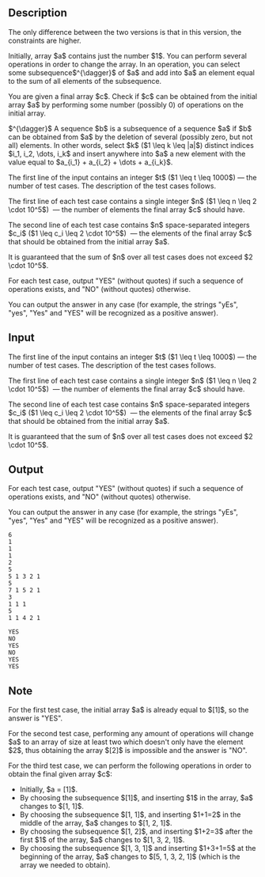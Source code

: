 ## Description

<div><p><span class="tex-font-style-it">The only difference between the two versions is that in this version, the constraints are higher.</span></p><p>Initially, array $a$ contains just the number $1$. You can perform several operations in order to change the array. In an operation, you can select some subsequence$^{\dagger}$ of $a$ and add into $a$ an element equal to the sum of all elements of the subsequence. </p><p>You are given a final array $c$. Check if $c$ can be obtained from the initial array $a$ by performing some number (possibly 0) of operations on the initial array.</p><p>$^{\dagger}$ A sequence $b$ is a subsequence of a sequence $a$ if $b$ can be obtained from $a$ by the deletion of several (possibly zero, but not all) elements. In other words, select $k$ ($1 \leq k \leq |a|$) distinct indices $i_1, i_2, \dots, i_k$ and insert anywhere into $a$ a new element with the value equal to $a_{i_1} + a_{i_2} + \dots + a_{i_k}$.</p></div><div class="input-specification"><p>The first line of the input contains an integer $t$ ($1 \leq t \leq 1000$)&nbsp;— the number of test cases. The description of the test cases follows.</p><p>The first line of each test case contains a single integer $n$ ($1 \leq n \leq 2 \cdot 10^5$) &nbsp;— the number of elements the final array $c$ should have.</p><p>The second line of each test case contains $n$ space-separated integers $c_i$ ($1 \leq c_i \leq 2 \cdot 10^5$) &nbsp;— the elements of the final array $c$ that should be obtained from the initial array $a$.</p><p>It is guaranteed that the sum of $n$ over all test cases does not exceed $2 \cdot 10^5$.</p></div><div class="output-specification"><p>For each test case, output "<span class="tex-font-style-tt">YES</span>" (without quotes) if such a sequence of operations exists, and "<span class="tex-font-style-tt">NO</span>" (without quotes) otherwise.</p><p>You can output the answer in any case (for example, the strings "<span class="tex-font-style-tt">yEs</span>", "<span class="tex-font-style-tt">yes</span>", "<span class="tex-font-style-tt">Yes</span>" and "<span class="tex-font-style-tt">YES</span>" will be recognized as a positive answer).</p></div>

## Input

<p>The first line of the input contains an integer $t$ ($1 \leq t \leq 1000$)&nbsp;— the number of test cases. The description of the test cases follows.</p><p>The first line of each test case contains a single integer $n$ ($1 \leq n \leq 2 \cdot 10^5$) &nbsp;— the number of elements the final array $c$ should have.</p><p>The second line of each test case contains $n$ space-separated integers $c_i$ ($1 \leq c_i \leq 2 \cdot 10^5$) &nbsp;— the elements of the final array $c$ that should be obtained from the initial array $a$.</p><p>It is guaranteed that the sum of $n$ over all test cases does not exceed $2 \cdot 10^5$.</p>

## Output

<p>For each test case, output "<span class="tex-font-style-tt">YES</span>" (without quotes) if such a sequence of operations exists, and "<span class="tex-font-style-tt">NO</span>" (without quotes) otherwise.</p><p>You can output the answer in any case (for example, the strings "<span class="tex-font-style-tt">yEs</span>", "<span class="tex-font-style-tt">yes</span>", "<span class="tex-font-style-tt">Yes</span>" and "<span class="tex-font-style-tt">YES</span>" will be recognized as a positive answer).</p>





```input1|2,3,6,7,10,11
6
1
1
1
2
5
5 1 3 2 1
5
7 1 5 2 1
3
1 1 1
5
1 1 4 2 1
```




```output1
YES
NO
YES
NO
YES
YES
```



## Note

<p>For the first test case, the initial array $a$ is already equal to $[1]$, so the answer is "<span class="tex-font-style-tt">YES</span>".</p><p>For the second test case, performing any amount of operations will change $a$ to an array of size at least two which doesn't only have the element $2$, thus obtaining the array $[2]$ is impossible and the answer is "<span class="tex-font-style-tt">NO</span>".</p><p>For the third test case, we can perform the following operations in order to obtain the final given array $c$:</p><ul><li> Initially, $a = [1]$. </li><li> By choosing the subsequence $[1]$, and inserting $1$ in the array, $a$ changes to $[1, 1]$. </li><li> By choosing the subsequence $[1, 1]$, and inserting $1+1=2$ in the middle of the array, $a$ changes to $[1, 2, 1]$.</li><li> By choosing the subsequence $[1, 2]$, and inserting $1+2=3$ after the first $1$ of the array, $a$ changes to $[1, 3, 2, 1]$.</li><li> By choosing the subsequence $[1, 3, 1]$ and inserting $1+3+1=5$ at the beginning of the array, $a$ changes to $[5, 1, 3, 2, 1]$ (which is the array we needed to obtain).</li></ul>
